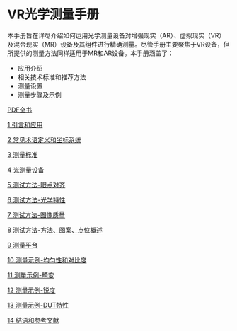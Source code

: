 # VR光学测量手册

本手册旨在详尽介绍如何运用光学测量设备对增强现实（AR）、虚拟现实（VR）及混合现实（MR）设备及其组件进行精确测量。尽管手册主要聚焦于VR设备，但所提供的测量方法同样适用于MR和AR设备。本手册涵盖了：
- 应用介绍
- 相关技术标准和推荐方法
- 测量设置
- 测量步骤及示例


[PDF全书](<VR光学测量手册.pdf>)

[1 引言和应用](</Handbook/1 引言和应用.md>)

[2 常见术语定义和坐标系统](</Handbook/2 常见术语定义和坐标系统.md>)

[3 测量标准](</Handbook/[3 测量标准.md>)

[4 光测量设备](</Handbook/4 光测量设备.md>)

[5 测试方法-眼点对齐](</Handbook/5 测试方法-眼点对齐.md>)

[6 测试方法-光学特性](</Handbook/6 测试方法-光学特性.md>)

[7 测试方法-图像质量](</Handbook/7 测试方法-图像质量.md>)

[8 测试方法-方法、图案、点位概述](</Handbook/8 测试方法-方法、图案、点位概述.md>)

[9 测量平台](</Handbook/9 测量平台.md>)

[10 测量示例-均匀性和对比度](</Handbook/10 测量示例-均匀性和对比度.md>)

[11 测量示例-畸变](</Handbook/11 测量示例-畸变.md>)

[12 测量示例-锐度](</Handbook/12 测量示例-锐度.md>)

[13 测量示例-DUT特性](</Handbook/13 测量示例-DUT特性.md>)

[14 结语和参考文献](</Handbook/14 结语和参考文献.md>)
